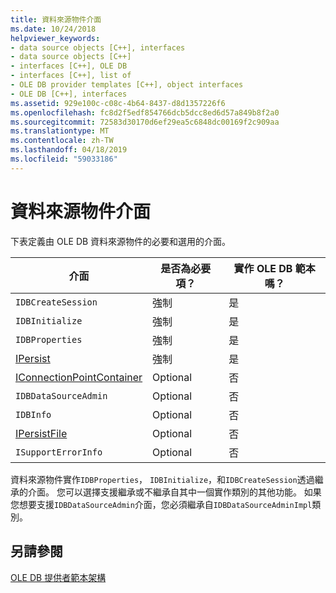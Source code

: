 ```yaml
---
title: 資料來源物件介面
ms.date: 10/24/2018
helpviewer_keywords:
- data source objects [C++], interfaces
- data source objects [C++]
- interfaces [C++], OLE DB
- interfaces [C++], list of
- OLE DB provider templates [C++], object interfaces
- OLE DB [C++], interfaces
ms.assetid: 929e100c-c08c-4b64-8437-d8d1357226f6
ms.openlocfilehash: fc8d2f5edf854766dcb5dcc8ed6d57a849b8f2a0
ms.sourcegitcommit: 72583d30170d6ef29ea5c6848dc00169f2c909aa
ms.translationtype: MT
ms.contentlocale: zh-TW
ms.lasthandoff: 04/18/2019
ms.locfileid: "59033186"
---
```

# <a name="data-source-object-interfaces"></a>資料來源物件介面

下表定義由 OLE DB 資料來源物件的必要和選用的介面。

|介面|是否為必要項？|實作 OLE DB 範本嗎？|
|---------------|---------------|--------------------------------------|
|`IDBCreateSession`|強制|是|
|`IDBInitialize`|強制|是|
|`IDBProperties`|強制|是|
|[IPersist](/windows/desktop/api/objidl/nn-objidl-ipersist)|強制|是|
|[IConnectionPointContainer](/windows/desktop/api/ocidl/nn-ocidl-iconnectionpointcontainer)|Optional|否|
|`IDBDataSourceAdmin`|Optional|否|
|`IDBInfo`|Optional|否|
|[IPersistFile](/windows/desktop/api/objidl/nn-objidl-ipersistfile)|Optional|否|
|`ISupportErrorInfo`|Optional|否|

資料來源物件實作`IDBProperties`， `IDBInitialize`，和`IDBCreateSession`透過繼承的介面。 您可以選擇支援繼承或不繼承自其中一個實作類別的其他功能。 如果您想要支援`IDBDataSourceAdmin`介面，您必須繼承自`IDBDataSourceAdminImpl`類別。

## <a name="see-also"></a>另請參閱

[OLE DB 提供者範本架構](../../data/oledb/ole-db-provider-template-architecture.md)<br/>
